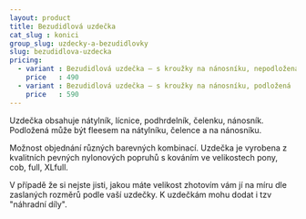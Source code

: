 ```yaml
---
layout: product
title: Bezudidlová uzdečka
cat_slug : konici
group_slug: uzdecky-a-bezudidlovky
slug: bezudidlova-uzdecka
pricing:
  - variant : Bezudidlová uzdečka – s kroužky na nánosníku, nepodložená
    price   : 490
  - variant : Bezudidlová uzdečka – s kroužky na nánosníku, podložená
    price   : 590
---
```


Uzdečka obsahuje nátylník, lícnice, podhrdelník, čelenku, nánosník. 
Podložená může být fleesem na nátylníku, čelence a na nánosníku. 

Možnost objednání různých barevných kombinací. 
Uzdečka je vyrobena z kvalitních pevných nylonových popruhů s kováním ve velikostech pony, cob, full, XLfull. 

V případě že si nejste jisti, jakou máte velikost zhotovím vám jí na míru dle zaslaných rozměrů podle vaší uzdečky. 
K uzdečkám mohu dodat i tzv "náhradní díly".

